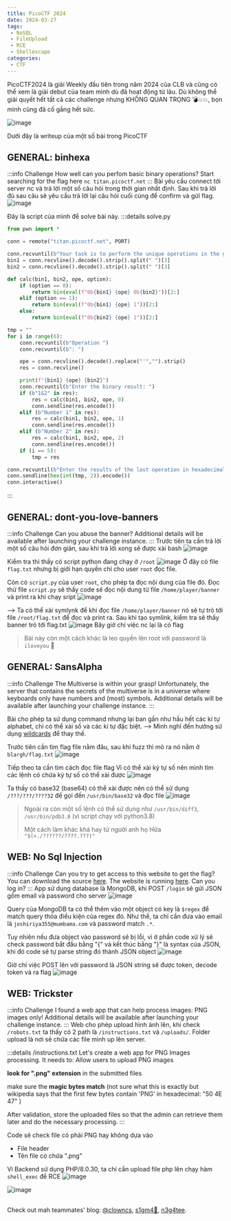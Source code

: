 ```yaml
---
title: PicoCTF 2024
date: 2024-03-27
tags:
 - NoSQL
 - FileUpload
 - RCE
 - Shellescape
categories:
 - CTF
---
```


PicoCTF2024 là giải Weekly đầu tiên trong năm 2024 của CLB và cũng có thể xem là giải debut của team mình dù đã hoạt động từ lâu. Dù không thể giải quyết hết tất cả các challenge nhưng KHÔNG QUAN TRỌNG 💣💥💥, bọn mình cũng đã cố gắng hết sức.

![image](assets/picoctf-2024/picoctf-2024.png)

Dưới đây là writeup của một số bài trong PicoCTF

## GENERAL: binhexa
:::info Challenge
How well can you perfom basic binary operations?
Start searching for the flag here `nc titan.picoctf.net`
:::
Bài yêu cầu connect tới server nc và trả lời một số câu hỏi trong thời gian nhất định. Sau khi trả lời đủ sau câu sẽ yêu cầu trả lời lại câu hỏi cuối cùng để confirm và gửi flag.
![image](assets/picoctf-2024/picoctf-2024-1.png)


Đây là script của mình để solve bài này.
:::details solve.py
```python
from pwn import *

conn = remote("titan.picoctf.net", PORT)

conn.recvuntil(b"Your task is to perform the unique operations in the given order and find the final result in hexadecimal that yields the flag.\n\n")
bin1 = conn.recvline().decode().strip().split(" ")[3]
bin2 = conn.recvline().decode().strip().split(" ")[3]

def calc(bin1, bin2, ope, option):
    if (option == 0):
        return bin(eval(f"0b{bin1} {ope} 0b{bin2}"))[2:]
    elif (option == 1):
        return bin(eval(f"0b{bin1} {ope} 1"))[2:]
    else:
        return bin(eval(f"0b{bin2} {ope} 1"))[2:]

tmp = ""
for i in range(6):
    conn.recvuntil(b"Operation ")
    conn.recvuntil(b": ")

    ope = conn.recvline().decode().replace("'","").strip()
    res = conn.recvline()

    print(f"{bin1} {ope} {bin2}")
    conn.recvuntil(b"Enter the binary result: ")
    if (b"1&2" in res):
        res = calc(bin1, bin2, ope, 0)
        conn.sendline(res.encode())
    elif (b"Number 1" in res):
        res = calc(bin1, bin2, ope, 1)
        conn.sendline(res.encode())
    elif (b"Number 2" in res):
        res = calc(bin1, bin2, ope, 2)
        conn.sendline(res.encode())
    if (i == 5):
        tmp = res

conn.recvuntil(b"Enter the results of the last operation in hexadecimal: ")
conn.sendline(hex(int(tmp, 2)).encode())
conn.interactive()
```
:::

## GENERAL: dont-you-love-banners
:::info Challenge
Can you abuse the banner?
Additional details will be available after launching your challenge instance.
:::
Trước tiên ta cần trả lời một số câu hỏi đơn giản, sau khi trả lời xong sẽ được xài bash
![image](assets/picoctf-2024/picoctf-2024-2.png)

Kiểm tra thì thấy có script python đang chạy ở `/root`
![image](assets/picoctf-2024/picoctf-2024-3.png)
Ở đây có file `flag.txt` nhưng bị giới hạn quyền chỉ cho user `root` đọc file.

Còn có `script.py` của user `root`, cho phép ta đọc nội dung của file đó.
Đọc thử file `script.py` sẽ thấy code sẽ đọc nội dung từ file `/home/player/banner` và print ra khi chạy sript
![image](assets/picoctf-2024/picoctf-2024-4.png)

--> Ta có thể xài symlynk để khi đọc file `/home/player/banner` nó sẽ tự trỏ tới file `/root/flag.txt` để đọc và print ra.
Sau khi tạo symlink, kiểm tra sẽ thấy banner trỏ tới flag.txt
![image](assets/picoctf-2024/picoctf-2024-5.png)
Bây giờ chỉ việc nc lại là có flag

> Bài này còn một cách khác là leo quyền lên root với password là `iloveyou` 🤨

## GENERAL: SansAlpha
:::info Challenge
The Multiverse is within your grasp! Unfortunately, the server that contains the secrets of the multiverse is in a universe where keyboards only have numbers and (most) symbols.
Additional details will be available after launching your challenge instance.
:::

Bài cho phép ta sử dụng command nhưng lại ban gần như hầu hết các kí tự alphabet, chỉ có thể xài số và các kí tự đặc biệt.
--> Mình nghĩ đến hướng sử dụng [wildcards](https://tldp.org/LDP/GNU-Linux-Tools-Summary/html/x11655.htm) để thay thế.

Trước tiên cần tìm flag file nằm đâu, sau khi fuzz thì mò ra nó nằm ở `blargh/flag.txt`
![image](assets/picoctf-2024/picoctf-2024-6.png)

Tiếp theo ta cần tìm cách đọc file flag
Vì có thể xài ký tự số nên mình tìm các lệnh có chứa ký tự số có thể xài được 
![image](assets/picoctf-2024/picoctf-2024-7.png)

Ta thấy có base32 (base64) có thể xài được nên có thể sử dụng `/???/???/????32` để gọi đến `/usr/bin/base32` và đọc file
![image](assets/picoctf-2024/picoctf-2024-8.png)

> Ngoài ra còn một số lệnh có thể sử dụng như `/usr/bin/diff3`, `/usr/bin/pdb3.8` (vì script chạy với python3.8)
> 
> Một cách làm khác khá hay từ người anh họ Hứa
> `"$(<./??????/????.???)"`


## WEB: No Sql Injection
:::info Challenge
Can you try to get access to this website to get the flag?
You can download the source [here](https://artifacts.picoctf.net/c_atlas/34/app.tar.gz).
The website is running [here](http://atlas.picoctf.net:53436/). Can you log in?
:::
App sử dụng database là MongoDB, khi POST `/login` sẽ gửi JSON gồm email và password cho server 
![image](assets/picoctf-2024/picoctf-2024-9.png)

Query của MongoDB ta có thể thêm vào một object có key là `$regex` để match query thỏa điều kiện của regex đó.
Như thế, ta chỉ cần đưa vào email là `joshiriya355@mumbama.com` và password match `.*`.

Tuy nhiên nếu đưa object vào password sẽ bị lỗi, vì ở phần code xử lý sẽ check password bắt đầu bằng "{" và kết thúc bằng "}" là syntax của JSON, khi đó code sẽ tự parse string đó thành JSON object
![image](assets/picoctf-2024/picoctf-2024-10.png)

Giờ chỉ việc POST lên với password là JSON string sẽ được token, decode token và ra flag
![image](assets/picoctf-2024/picoctf-2024-11.png)

## WEB: Trickster
:::info Challenge
I found a web app that can help process images: PNG images only!
Additional details will be available after launching your challenge instance.
:::
Web cho phép upload hình ảnh lên, khi check `/robots.txt` ta thấy có 2 path là `/instructions.txt` và `/uploads/`. Folder upload là nơi sẽ chứa các file mình up lên server.

:::details /instructions.txt
Let's create a web app for PNG Images processing.
It needs to:
Allow users to upload PNG images

   **look for ".png" extension** in the submitted files

   make sure the **magic bytes match** (not sure what this is exactly but wikipedia says that the first few bytes contain 'PNG' in hexadecimal: "50 4E 47" )

After validation, store the uploaded files so that the admin can retrieve them later and do the necessary processing.
:::

Code sẽ check file có phải PNG hay không dựa vào
- File header 
- Tên file có chứa ".png"

Vì Backend sử dụng PHP/8.0.30, ta chỉ cần upload file php lên chạy hàm `shell_exec` để RCE
![image](assets/picoctf-2024/picoctf-2024-12.png)

![image](assets/picoctf-2024/picoctf-2024-13.png)
##

Check out mah teammates' blog: [@clowncs](https://clowncs.github.io/picoctf2024/), [s1gm4🦆](https://s19ma.github.io/posts/2024/picoCTF_2024.html), [n3g4tee](https://hackmd.io/@n3g4tee/H16kbFm0T).
